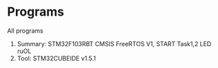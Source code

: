 # Programs
All programs
1. Summary: STM32F103RBT CMSIS FreeRTOS V1, START Task1,2 LED ruOL
2. Tool: STM32CUBEIDE v1.5.1
